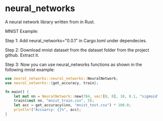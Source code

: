 # neural_networks
A neural network library written from in Rust.

MNIST Example:

Step 1: Add neural_networks="0.0.1" in Cargo.toml under dependecies.

Step 2: Download mnist dataset from the dataset folder from the project github. Extract it.

Step 3: Now you can use neural_networks functions as shown in the following mnist example:

```rust
use neural_networks::neural_networks::NeuralNetwork;
use neural_networks::{get_accuracy, train};

fn main() {
    let mut nn = NeuralNetwork::new(784, vec![8, 8], 10, 0.1, "sigmoid");
    train(&mut nn, "mnist_train.csv", 5);
    let acc = get_accuracy(&nn, "mnist_test.csv") * 100.0;
    println!("Accuarcy: {}%", acc);
}
```
